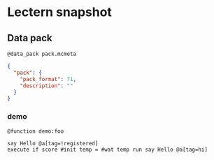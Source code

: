 # Lectern snapshot

## Data pack

`@data_pack pack.mcmeta`

```json
{
  "pack": {
    "pack_format": 71,
    "description": ""
  }
}
```

### demo

`@function demo:foo`

```mcfunction
say Hello @a[tag=!registered]
execute if score #init temp = #wat temp run say Hello @a[tag=hi]
```
